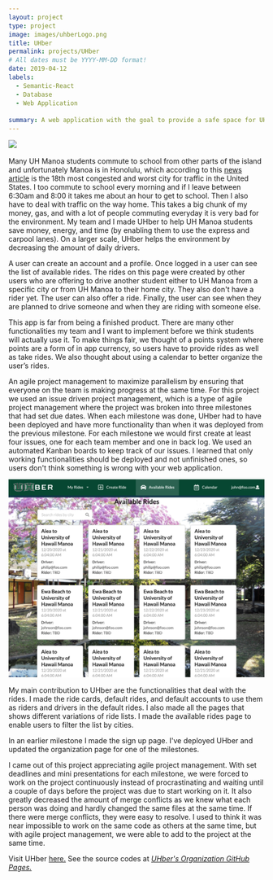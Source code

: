```yaml
---
layout: project
type: project
image: images/uhberLogo.png
title: UHber
permalink: projects/UHber
# All dates must be YYYY-MM-DD format!
date: 2019-04-12
labels:
  - Semantic-React
  - Database
  - Web Application

summary: A web application with the goal to provide a safe space for UH Manoa students to easily coordinate carpools.
---
```


<img class="ui medium floated rounded image" src="../images/uhberLanding.png">

Many UH Manoa students commute to school from other parts of the island and unfortunately Manoa is in Honolulu, which according to this <a href="https://www.hawaiinewsnow.com/2019/02/13/new-report-says-honolulus-traffic-is-pretty-bad-its-not-worst/">news article</a> is the 18th most congested and worst city for traffic in the United States. I too commute to school every morning and if I leave between 6:30am and 8:00 it takes me about an hour to get to school.
Then I also have to deal with traffic on the way home. This takes a big chunk of my money, gas, and with a lot of people commuting everyday it is very bad for the environment. My team and I made UHber to help UH Manoa students save money, energy, and time (by enabling them to use the express and carpool lanes). On a larger scale, UHber helps the environment by decreasing the amount of daily drivers.

A user can create an account and a profile. Once logged in a user can see the list of available rides. The rides on this page were created by other users who are offering to drive another student either to UH Manoa from a specific city or from UH Manoa to their home city. They also don't have a rider yet. The user can also offer a ride. Finally, the user can see when they are planned to drive someone and when they are riding with someone else.

This app is far from being a finished product. There are many other functionalities my team and I want to implement before we think students will actually use it. To make things fair, we thought of a points system where points are a form of in app currency, so users have to provide rides as well as take rides. We also thought about using a calendar to better organize the user’s rides.

An agile project management to maximize parallelism by ensuring that everyone on the team is making progress at the same time. For this project we used an issue driven project management, which is a type of agile project management where the project was broken into three milestones that had set due dates. When each milestone was done, UHber had to have been deployed and have more functionality than when it was deployed from the previous milestone. For each milestone we would first create at least four issues, one for each team member and one in back log. We used an automated Kanban boards to keep track of our issues. I learned that only working functionalities should be deployed and not unfinished ones, so users don't think something is wrong with your web application.

<img class="ui medium left floated image" src="../images/UHberAvailableRides.png">

My main contribution to UHber are the functionalities that deal with the rides. I made the ride cards, default rides, and default accounts to use them as riders and drivers in the default rides. I also made all the pages that shows different variations of ride lists. I made the available rides page to enable users to filter the list by cities.

In an earlier milestone I made the sign up page. I've deployed UHber and updated the organization page for one of the milestones.

I came out of this project appreciating agile project management. With set deadlines and mini presentations for each milestone, we were forced to work on the project continuously instead of procrastinating and waiting until a couple of days before the project was due to start working on it. It also greatly decreased the amount of merge conflicts as we knew what each person was doing and hardly changed the same files at the same time. If there were merge conflicts, they were easy to resolve. I used to think it was near impossible to work on the same code as others at the same time, but with agile project management, we were able to add to the project at the same time.

Visit UHber <a href="http://uhber.meteorapp.com/#/">here.</a>
See the source codes at <a href="https://github.com/UHBer/"><i class="large github icon"/>UHber's Organization GitHub Pages.</a>
